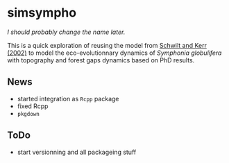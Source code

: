 # simsympho

*I should probably change the name later.*

This is a quick exploration of reusing the model from [Schwilt and Kerr (2002)](https://github.com/dschwilk/ms-data-Oikos-2002) to model the eco-evolutionnary dynamics of *Symphonia globulifera* with topography and forest gaps dynamics based on PhD results.

## News

* started integration as `Rcpp` package
* fixed Rcpp
* `pkgdown`

## ToDo

* start versionning and all packageing stuff

